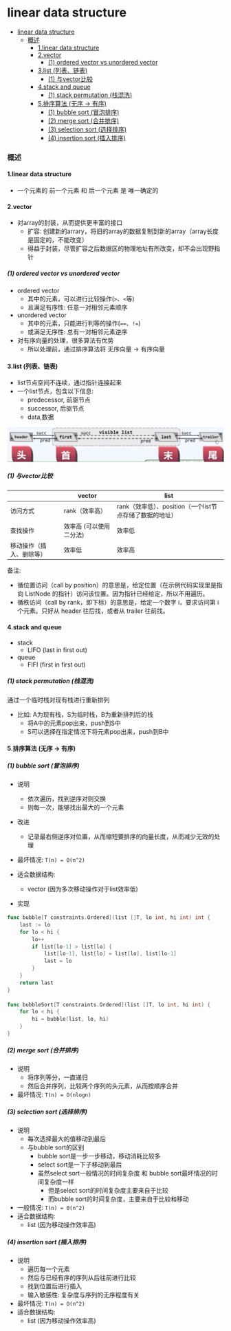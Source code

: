 # linear data structure


<!-- @import "[TOC]" {cmd="toc" depthFrom=1 depthTo=6 orderedList=false} -->

<!-- code_chunk_output -->

- [linear data structure](#linear-data-structure)
    - [概述](#概述)
      - [1.linear data structure](#1linear-data-structure)
      - [2.vector](#2vector)
        - [(1) ordered vector vs unordered vector](#1-ordered-vector-vs-unordered-vector)
      - [3.list (列表、链表)](#3list-列表-链表)
        - [(1) 与vector比较](#1-与vector比较)
      - [4.stack and queue](#4stack-and-queue)
        - [(1) stack permutation (栈混洗)](#1-stack-permutation-栈混洗)
      - [5.排序算法 (无序 -> 有序)](#5排序算法-无序---有序)
        - [(1) bubble sort (冒泡排序)](#1-bubble-sort-冒泡排序)
        - [(2) merge sort (合并排序)](#2-merge-sort-合并排序)
        - [(3) selection sort (选择排序)](#3-selection-sort-选择排序)
        - [(4) insertion sort (插入排序)](#4-insertion-sort-插入排序)

<!-- /code_chunk_output -->

### 概述

#### 1.linear data structure
* 一个元素的 前一个元素 和 后一个元素 是 唯一确定的

#### 2.vector

* 对array的封装，从而提供更丰富的接口
    * 扩容: 创建新的arrary，将旧的array的数据复制到新的array（array长度是固定的，不能改变）
    * 得益于封装，尽管扩容之后数据区的物理地址有所改变，却不会出现野指针

##### (1) ordered vector vs unordered vector
* ordered vector
    * 其中的元素，可以进行比较操作(`>`、`<`等)
    * 且满足有序性: 任意一对相邻元素顺序
* unordered vector
    * 其中的元素，只能进行判等的操作(`==`、`!=`)
    * 或满足无序性: 总有一对相邻元素逆序
* 对有序向量的处理，很多算法有优势
    * 所以处理前，通过排序算法将 无序向量 -> 有序向量

#### 3.list (列表、链表)

* list节点空间不连续，通过指针连接起来
* 一个list节点，包含以下信息:
    * predecessor, 前驱节点
    * successor, 后驱节点
    * data,数据

![](./imgs/list_01.png)


##### (1) 与vector比较

||vector|list|
|-|-|-|
|访问方式|rank（效率高）|rank（效率低）、position（一个list节点存储了数据的地址）|
|查找操作|效率高 (可以使用二分法)|效率低|
|移动操作（插入、删除等）|效率低|效率高|

备注:
* 循位置访问（call by position）的意思是，给定位置（在示例代码实现里是指向 ListNode 的指针）访问该位置。因为指针已经给定，所以不用遍历。
* 循秩访问（call by rank，即下标）的意思是，给定一个数字 i，要求访问第 i 个元素。只好从 header 往后找，或者从 trailer 往前找。

#### 4.stack and queue

* stack 
    * LIFO (last in first out)
* queue
    * FIFI (first in first out)

##### (1) stack permutation (栈混洗)
通过一个临时栈对现有栈进行重新排列
* 比如: A为现有栈，S为临时栈，B为重新排列后的栈
    * 将A中的元素pop出来，push到S中
    * S可以选择在指定情况下将元素pop出来，push到B中

#### 5.排序算法 (无序 -> 有序)

##### (1) bubble sort (冒泡排序)

* 说明
    * 依次遍历，找到逆序对则交换
    * 则每一次，能够找出最大的一个元素
* 改进
    * 记录最右侧逆序对位置，从而缩短要排序的向量长度，从而减少无效的处理
* 最坏情况: `T(n) = O(n^2)`
* 适合数据结构:
    * vector (因为多次移动操作对于list效率低)

* 实现
```go
func bubble[T constraints.Ordered](list []T, lo int, hi int) int {
	last := lo
	for lo < hi {
		lo++
		if list[lo-1] > list[lo] {
			list[lo-1], list[lo] = list[lo], list[lo-1]
			last = lo
		}
	}
	return last
}

func bubbleSort[T constraints.Ordered](list []T, lo int, hi int) {
	for lo < hi {
		hi = bubble(list, lo, hi)
	}
}
```

##### (2) merge sort (合并排序)
* 说明
    * 将序列等分，一直递归
    * 然后合并序列，比较两个序列的头元素，从而按顺序合并
* 最坏情况: `T(n) = O(nlogn)`

##### (3) selection sort (选择排序)
* 说明
    * 每次选择最大的值移动到最后
    * 与bubble sort的区别
        * bubble sort是一步一步移动，移动消耗比较多
        * select sort是一下子移动到最后
        * 虽然select sort一般情况的时间复杂度 和 bubble sort最坏情况的时间复杂度一样
            * 但是select sort的时间复杂度主要来自于比较
            * 而bubble sort的时间复杂度，主要来自于比较和移动
* 一般情况: `T(n) = Θ(n^2)`
* 适合数据结构:
    * list (因为移动操作效率高)

##### (4) insertion sort (插入排序)
* 说明
    * 遍历每一个元素
    * 然后与已经有序的序列从后往前进行比较
    * 找到位置后进行插入
    * 输入敏感性: 复杂度与序列的无序程度有关
* 最坏情况: `T(n) = O(n^2)`
* 适合数据结构:
    * list (因为移动操作效率高)